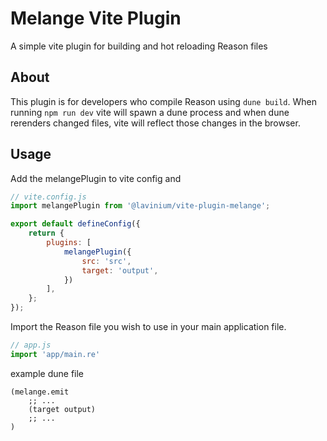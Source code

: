 # Melange Vite Plugin

A simple vite plugin for building and hot reloading Reason files

## About
This plugin is for developers who compile Reason using `dune build`. When running `npm run dev` vite will spawn a dune process and when dune rerenders changed files, vite will reflect those changes in the browser.

## Usage

Add the melangePlugin to vite config and 
```js
// vite.config.js
import melangePlugin from '@lavinium/vite-plugin-melange';

export default defineConfig({
    return {
        plugins: [
            melangePlugin({
                src: 'src',
                target: 'output',
            })
        ],
    };
});
```

Import the Reason file you wish to use in your main application file. 

```js
// app.js
import 'app/main.re'
```

example dune file
```dune
(melange.emit
    ;; ...
    (target output)
    ;; ...
)
```
